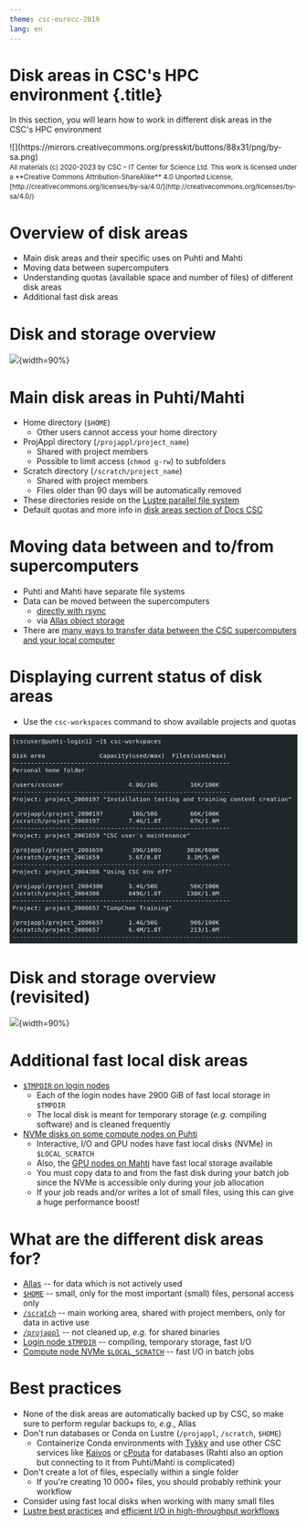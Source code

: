 ```yaml
---
theme: csc-eurocc-2019
lang: en
---
```


# Disk areas in CSC's HPC environment {.title}
In this section, you will learn how to work in different disk areas in the CSC's HPC environment

<div class="column">
![](https://mirrors.creativecommons.org/presskit/buttons/88x31/png/by-sa.png)
</div>
<div class="column">
<small>
All materials (c) 2020-2023 by CSC – IT Center for Science Ltd.
This work is licensed under a **Creative Commons Attribution-ShareAlike** 4.0
Unported License, [http://creativecommons.org/licenses/by-sa/4.0/](http://creativecommons.org/licenses/by-sa/4.0/)
</small>
</div>

# Overview of disk areas

- Main disk areas and their specific uses on Puhti and Mahti
- Moving data between supercomputers
- Understanding quotas (available space and number of files) of different disk areas
- Additional fast disk areas

# Disk and storage overview  

![](./img/disk-systems.svg){width=90%}

# Main disk areas in Puhti/Mahti

- Home directory (`$HOME`)
    - Other users cannot access your home directory
- ProjAppl directory (`/projappl/project_name`)
    - Shared with project members
    - Possible to limit access (`chmod g-rw`) to subfolders
- Scratch directory (`/scratch/project_name`)
    - Shared with project members
    - Files older than 90 days will be automatically removed
- These directories reside on the [Lustre parallel file system](https://docs.csc.fi/computing/lustre/)
- Default quotas and more info in [disk areas section of Docs CSC](https://docs.csc.fi/computing/disk/)

# Moving data between and to/from supercomputers

- Puhti and Mahti have separate file systems
- Data can be moved between the supercomputers
    - [directly with rsync](https://docs.csc.fi/data/moving/rsync/)
    - via [Allas object storage](https://docs.csc.fi/data/Allas/)
- There are [many ways to transfer data between the CSC supercomputers and your local computer](https://docs.csc.fi/data/moving/)

# Displaying current status of disk areas

- Use the `csc-workspaces` command to show available projects and quotas

![](./img/disk_status.png)

# Disk and storage overview (revisited) 

![](./img/disk-systems.svg){width=90%}

# Additional fast local disk areas 

- [`$TMPDIR` on login nodes](https://docs.csc.fi/computing/disk/#login-nodes)
    - Each of the login nodes have 2900 GiB of fast local storage in `$TMPDIR`
    - The local disk is meant for temporary storage (_e.g._ compiling software) and is cleaned frequently
- [NVMe disks on some compute nodes on Puhti](https://docs.csc.fi/computing/running/creating-job-scripts-puhti/#local-storage)
    - Interactive, I/O and GPU nodes have fast local disks (NVMe) in `$LOCAL_SCRATCH`
    - Also, the [GPU nodes on Mahti](https://docs.csc.fi/computing/running/creating-job-scripts-mahti/#gpu-batch-jobs) have fast local storage available
    - You must copy data to and from the fast disk during your batch job since the NVMe is accessible only during your job allocation
    - If your job reads and/or writes a lot of small files, using this can give a huge performance boost!

# What are the different disk areas for?

- [Allas](https://docs.csc.fi/data/Allas/) -- for data which is not actively used
- [`$HOME`](https://docs.csc.fi/computing/disk/#home-directory) -- small, only for the most important (small) files, personal access only
- [`/scratch`](https://docs.csc.fi/computing/disk/#scratch-directory) -- main working area, shared with project members, only for data in active use
- [`/projappl`](https://docs.csc.fi/computing/disk/#projappl-directory) -- not cleaned up, _e.g._ for shared binaries
- [Login node `$TMPDIR`](https://docs.csc.fi/computing/disk/#login-nodes) -- compiling, temporary storage, fast I/O
- [Compute node NVMe `$LOCAL_SCRATCH`](https://docs.csc.fi/computing/running/creating-job-scripts-puhti/#local-storage) -- fast I/O in batch jobs

# Best practices

- None of the disk areas are automatically backed up by CSC, so make sure to perform regular backups to, _e.g._, Allas
- Don't run databases or Conda on Lustre (`/projappl`, `/scratch`, `$HOME`)
    - Containerize Conda environments with [Tykky](https://docs.csc.fi/computing/containers/tykky/) and use other CSC services like [Kaivos](https://docs.csc.fi/data/kaivos/overview/) or [cPouta](https://docs.csc.fi/cloud/pouta/) for databases (Rahti also an option but connecting to it from Puhti/Mahti is complicated)
- Don't create a lot of files, especially within a single folder
    - If you're creating 10 000+ files, you should probably rethink your workflow
- Consider using fast local disks when working with many small files
- [Lustre best practices](https://docs.csc.fi/computing/lustre/#best-practices) and [efficient I/O in high-throughput workflows](https://docs.csc.fi/computing/running/throughput/#inputoutput-efficiency)
